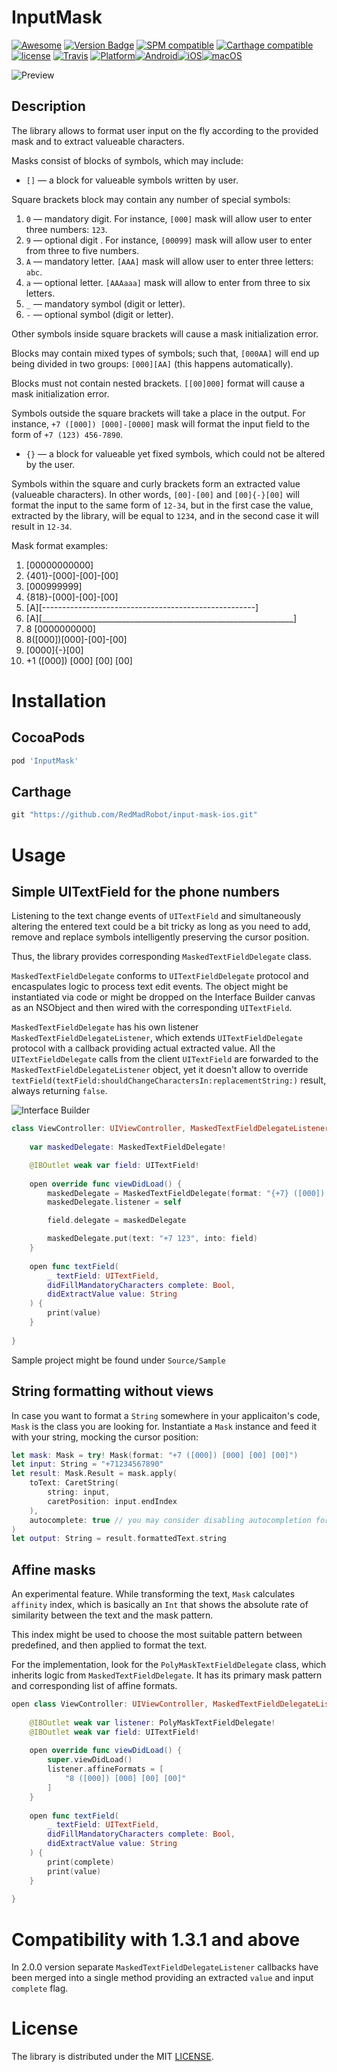 # InputMask
[![Awesome](https://cdn.rawgit.com/sindresorhus/awesome/d7305f38d29fed78fa85652e3a63e154dd8e8829/media/badge.svg)](https://github.com/sindresorhus/awesome)
[![Version Badge](https://img.shields.io/cocoapods/v/InputMask.svg)](https://cocoapods.org/pods/InputMask)
[![SPM compatible](https://img.shields.io/badge/SPM-compatible-4BC51D.svg?style=flat)](https://swift.org/package-manager)
[![Carthage compatible](https://img.shields.io/badge/Carthage-compatible-4BC51D.svg?style=flat)](https://github.com/Carthage/Carthage)
[![license](https://img.shields.io/github/license/mashape/apistatus.svg)](#license)
[![Travis](https://img.shields.io/travis/rust-lang/rust.svg)](https://travis-ci.org/RedMadRobot/input-mask-ios)
[![Platform](https://cdn.rawgit.com/RedMadRobot/input-mask-ios/assets/Assets/shields/platform.svg)]()[![Android](https://cdn.rawgit.com/RedMadRobot/input-mask-ios/assets/Assets/shields/android.svg)](https://github.com/RedMadRobot/input-mask-android)[![iOS](https://cdn.rawgit.com/RedMadRobot/input-mask-ios/assets/Assets/shields/ios_rect.svg)](https://github.com/RedMadRobot/input-mask-ios)[![macOS](https://cdn.rawgit.com/RedMadRobot/input-mask-ios/assets/Assets/shields/macos.svg)](https://github.com/RedMadRobot/input-mask-ios)

![Preview](https://raw.githubusercontent.com/RedMadRobot/input-mask-ios/assets/Assets/phone_input_cropped.gif "Preview")

## Description
The library allows to format user input on the fly according to the provided mask and to extract valueable characters.  

Masks consist of blocks of symbols, which may include:

* `[]` — a block for valueable symbols written by user. 

Square brackets block may contain any number of special symbols:

1. `0` — mandatory digit. For instance, `[000]` mask will allow user to enter three numbers: `123`.
2. `9` — optional digit . For instance, `[00099]` mask will allow user to enter from three to five numbers.
3. `А` — mandatory letter. `[AAA]` mask will allow user to enter three letters: `abc`.
4. `а` — optional letter. `[АААааа]` mask will allow to enter from three to six letters.
5. `_` — mandatory symbol (digit or letter).
6. `-` — optional symbol (digit or letter).

Other symbols inside square brackets will cause a mask initialization error.

Blocks may contain mixed types of symbols; such that, `[000AA]` will end up being divided in two groups: `[000][AA]` (this happens automatically).

Blocks must not contain nested brackets. `[[00]000]` format will cause a mask initialization error.

Symbols outside the square brackets will take a place in the output.
For instance, `+7 ([000]) [000]-[0000]` mask will format the input field to the form of `+7 (123) 456-7890`. 

* `{}` — a block for valueable yet fixed symbols, which could not be altered by the user.

Symbols within the square and curly brackets form an extracted value (valueable characters).
In other words, `[00]-[00]` and `[00]{-}[00]` will format the input to the same form of `12-34`, 
but in the first case the value, extracted by the library, will be equal to `1234`, and in the second case it will result in `12-34`. 

Mask format examples:

1. [00000000000]
2. {401}-[000]-[00]-[00]
3. [000999999]
4. {818}-[000]-[00]-[00]
5. [A][-----------------------------------------------------]
6. [A][_______________________________________________________________]
7. 8 [0000000000] 
8. 8([000])[000]-[00]-[00]
9. [0000]{-}[00]
10. +1 ([000]) [000] [00] [00]

# Installation
## CocoaPods

```ruby
pod 'InputMask'
```

## Carthage

```ruby
git "https://github.com/RedMadRobot/input-mask-ios.git"
```

# Usage
## Simple UITextField for the phone numbers

Listening to the text change events of `UITextField` and simultaneously altering the entered text could be a bit tricky as
long as you need to add, remove and replace symbols intelligently preserving the cursor position.

Thus, the library provides corresponding `MaskedTextFieldDelegate` class.

`MaskedTextFieldDelegate` conforms to `UITextFieldDelegate` protocol and encaspulates logic to process text edit events.
The object might be instantiated via code or might be dropped on the Interface Builder canvas as an NSObject and then 
wired with the corresponding `UITextField`.

`MaskedTextFieldDelegate` has his own listener `MaskedTextFieldDelegateListener`, which extends `UITextFieldDelegate` protocol
with a callback providing actual extracted value. All the `UITextFieldDelegate` calls from
the client `UITextField` are forwarded to the `MaskedTextFieldDelegateListener` object, yet it doesn't allow to override
`textField(textField:shouldChangeCharactersIn:replacementString:)` result, always returning `false`.

![Interface Builder](https://raw.githubusercontent.com/RedMadRobot/input-mask-ios/assets/Assets/shot.png "Interface Builder")

```swift
class ViewController: UIViewController, MaskedTextFieldDelegateListener {
    
    var maskedDelegate: MaskedTextFieldDelegate!

    @IBOutlet weak var field: UITextField!
    
    open override func viewDidLoad() {
        maskedDelegate = MaskedTextFieldDelegate(format: "{+7} ([000]) [000] [00] [00]")
        maskedDelegate.listener = self

        field.delegate = maskedDelegate

        maskedDelegate.put(text: "+7 123", into: field)
    }
    
    open func textField(
        _ textField: UITextField, 
        didFillMandatoryCharacters complete: Bool,
        didExtractValue value: String
    ) {
        print(value)
    }
    
}
```

Sample project might be found under `Source/Sample`

## String formatting without views

In case you want to format a `String` somewhere in your applicaiton's code, `Mask` is the class you are looking for.
Instantiate a `Mask` instance and feed it with your string, mocking the cursor position:

```swift
let mask: Mask = try! Mask(format: "+7 ([000]) [000] [00] [00]")
let input: String = "+71234567890"
let result: Mask.Result = mask.apply(
    toText: CaretString(
        string: input,
        caretPosition: input.endIndex
    ),
    autocomplete: true // you may consider disabling autocompletion for your case
)
let output: String = result.formattedText.string
```

## Affine masks

An experimental feature. While transforming the text, `Mask` calculates `affinity` index, which is basically an `Int` that shows the absolute rate of similarity between the text and the mask pattern.

This index might be used to choose the most suitable pattern between predefined, and then applied to format the text.

For the implementation, look for the `PolyMaskTextFieldDelegate` class, which inherits logic from `MaskedTextFieldDelegate`. It has its primary mask pattern and corresponding list of affine formats.

``` swift
open class ViewController: UIViewController, MaskedTextFieldDelegateListener {
    
    @IBOutlet weak var listener: PolyMaskTextFieldDelegate!
    @IBOutlet weak var field: UITextField!
    
    open override func viewDidLoad() {
        super.viewDidLoad()
        listener.affineFormats = [
            "8 ([000]) [000] [00] [00]"
        ]
    }
    
    open func textField(
        _ textField: UITextField, 
        didFillMandatoryCharacters complete: Bool,
        didExtractValue value: String
    ) {
        print(complete)
        print(value)
    }
        
}
```

# Compatibility with 1.3.1 and above

In 2.0.0 version separate `MaskedTextFieldDelegateListener` callbacks have been merged into a single method providing an extracted `value` and input `complete` flag.

# License

The library is distributed under the MIT [LICENSE](https://opensource.org/licenses/MIT).
